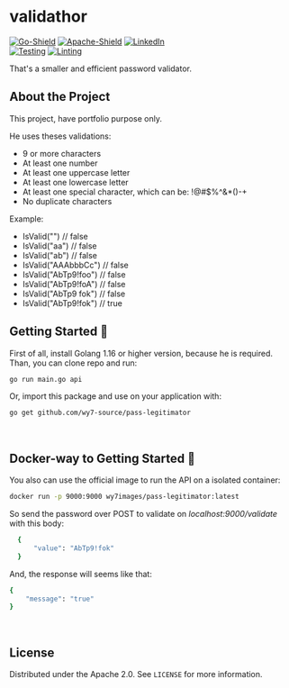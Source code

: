 # validathor
[![Go-Shield]][go-shield]
[![Apache-Shield]][apache-shield]
[![LinkedIn][linkedin-shield]][linkedin-url]
<br>
[![Testing](https://github.com/wy7-source/pass-legitimator/actions/workflows/testing_build.yml/badge.svg)](https://github.com/wy7-source/pass-legitimator/actions/workflows/testing_build.yml)
[![Linting](https://github.com/wy7-source/pass-legitimator/actions/workflows/golangci_lint.yml/badge.svg)](https://github.com/wy7-source/pass-legitimator/actions/workflows/golangci_lint.yml)

That's a smaller and efficient password validator.

  
  

## About the Project

This project, have portfolio purpose only.

He uses theses validations:
- 9 or more characters
- At least one number
- At least one uppercase letter
- At least one lowercase letter
- At least one special character, which can be: !@#$%^&*()-+
- No duplicate characters

Example:

- IsValid("") // false  
- IsValid("aa") // false  
- IsValid("ab") // false  
- IsValid("AAAbbbCc") // false  
- IsValid("AbTp9!foo") // false  
- IsValid("AbTp9!foA") // false
- IsValid("AbTp9 fok") // false
- IsValid("AbTp9!fok") // true

## Getting Started 🚀 
First of all, install Golang 1.16 or higher version, because he is required.
Than, you can clone repo and run:
``` bash
go run main.go api
```
Or, import this package and use on your application with:
``` bash
go get github.com/wy7-source/pass-legitimator
```
<br>

## Docker-way to Getting Started :whale:
You also can use the official image to run the API on a isolated container:
```bash
docker run -p 9000:9000 wy7images/pass-legitimator:latest	
```
So send the password over POST to validate on *localhost:9000/validate* with this body:
```bash
  {
      "value": "AbTp9!fok"
  } 
  ```

And, the response will seems like that:
```bash
{
    "message": "true"
}
```
<br>

## License
Distributed under the Apache 2.0. See `LICENSE` for more information.




<!-- MARKDOWN LINKS & IMAGES -->
[go-shield]: https://img.shields.io/badge/Go-1.16+-00ADD8?style=for-the-badge&logo=go
[apache-shield]: https://img.shields.io/badge/license-apache_2.0-red?style=for-the-badge&logo=none
[linkedin-shield]: https://img.shields.io/badge/-LinkedIn-black.svg?style=for-the-badge&logo=linkedin&colorB=555
[linkedin-url]: https://linkedin.com/in/wythor
